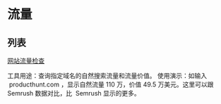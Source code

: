 # 流量

## 列表

[网站流量检查](https://ahrefs.com/traffic-checker)

工具用途：查询指定域名的自然搜索流量和流量价值。
使用演示：如输入  producthunt.com ，显示自然流量 110 万，价值 49.5 万美元。这里可以跟 Semrush 数据对比，比  Semrush 显示的更多。
